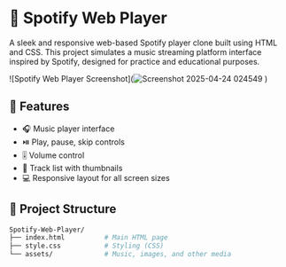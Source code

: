 # 🎵 Spotify Web Player

A sleek and responsive web-based Spotify player clone built using HTML and CSS. This project simulates a music streaming platform interface inspired by Spotify, designed for practice and educational purposes.

![Spotify Web Player Screenshot](![Screenshot 2025-04-24 024549](https://github.com/user-attachments/assets/aa03f558-0ab7-4c32-ad13-cb7e70b1d2af)
) 

## 🚀 Features

- 🎧 Music player interface
- ⏯️ Play, pause, skip controls
- 🎚️ Volume control
- 🎵 Track list with thumbnails
- 💻 Responsive layout for all screen sizes

## 📁 Project Structure

```bash
Spotify-Web-Player/
├── index.html          # Main HTML page
├── style.css           # Styling (CSS)
└── assets/             # Music, images, and other media
